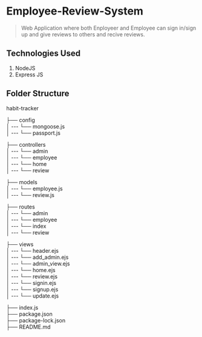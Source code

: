 # Employee-Review-System
> Web Application where both Enployeer and Employee can sign in/sign up and give reviews to others and recive reviews.



## Technologies Used
1.  NodeJS
2.  Express JS

## Folder Structure

habit-tracker <br>

├── config <br>
│ --- └── mongoose.js <br>
│ --- └── passport.js <br>

├── controllers <br>
│ --- └── admin <br>
│ --- └── employee <br>
│ --- └── home <br>
│ --- └── review <br>


├── models <br>
│ --- └── employee.js <br>
│ --- └── review.js <br>

├── routes <br>
│ --- └── admin <br>
│ --- └── employee <br>
│ --- └── index <br>
│ --- └── review <br>


├── views <br>
│ --- └── header.ejs <br>
│ --- └── add_admin.ejs <br>
│ --- └── admin_view.ejs <br>
│ --- └── home.ejs <br>
│ --- └── review.ejs <br>
│ --- └── signin.ejs <br>
│ --- └── signup.ejs <br>
│ --- └── update.ejs <br>

├── index.js <br>
├── package.json <br>
├── package-lock.json <br>
├── README.md <br>
